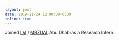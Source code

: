 ```yaml
---
layout: post
date: 2019-11-24 12:00:00+0530
inline: true
---
```


Joined [IIAI](http://www.inceptioniai.org/) / [MBZUAI](https://mbzuai.ac.ae/), Abu Dhabi as a Research Intern.
